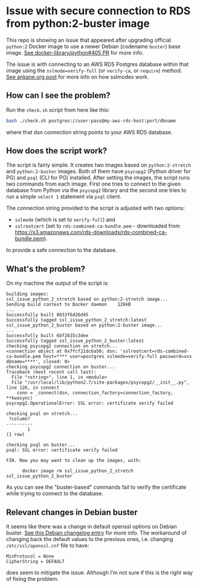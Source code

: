 # Issue with secure connection to RDS from python:2-buster image

This repo is showing an issue that appeared
after upgrading official `python:2` Docker image
to use a newer Debian (codename `buster`) base image.
[See docker-library/python#405 PR][DOCKER CHANGE] for more info.

The issue is with connecting to an AWS RDS Postgres database within that image
using the `sslmode=verify-full` (or `verify-ca`, or `require`) method.
[See ankane.org post][ANKANE]  for more info on how sslmodes work.


## How can I see the problem?

Run the `check.sh` script from here like this:
```bash
bash ./check.sh postgres://user:pass@my-aws-rds-host:port/dbname
```

where that dsn connection string points to your AWS RDS database.

## How does the script work?

The script is fairly simple.
It creates two images based on `python:2-stretch` and `python:2-buster` images.
Both of them have `psycopg2` (Python driver for PG) and `psql` (CLI for PG) installed.
After setting the images, the script runs two commands from each image.
First one tries to connect to the given database from Python via the `psycopg2` library
and the second one tries to run a simple `select 1` statement via `psql` client.

The connection string provided to the script is adjusted with two options:
* `sslmode` (which is set to `verify-full`) and
* `sslrootcert` (set to `rds-combined-ca-bundle.pem` -
downloaded from https://s3.amazonaws.com/rds-downloads/rds-combined-ca-bundle.pem).

to provide a safe connection to the database.

## What's the problem?

On my machine the output of the script is:
```
building images:
ssl_issue_python_2_stretch based on python:2-stretch image...
Sending build context to Docker daemon    126kB
...
Successfully built 8033f6d26d45
Successfully tagged ssl_issue_python_2_stretch:latest
ssl_issue_python_2_buster based on python:2-buster image...
...
Successfully built 6bf2635c3dee
Successfully tagged ssl_issue_python_2_buster:latest
checking psycopg2 connection on stretch...
<connection object at 0x7fcf21dc6a50; dsn: 'sslrootcert=rds-combined-ca-bundle.pem host=**** user=postgres sslmode=verify-full password=xxx dbname=****', closed: 0>
checking psycopg2 connection on buster...
Traceback (most recent call last):
  File "<string>", line 1, in <module>
  File "/usr/local/lib/python2.7/site-packages/psycopg2/__init__.py", line 126, in connect
    conn = _connect(dsn, connection_factory=connection_factory, **kwasync)
psycopg2.OperationalError: SSL error: certificate verify failed

checking psql on stretch...
 ?column?
----------
        1
(1 row)

checking psql on buster...
psql: SSL error: certificate verify failed

FIN. Now you may want to clean up the images, with:

      docker image rm ssl_issue_python_2_stretch ssl_issue_python_2_buster
```

As you can see the "buster-based" commands fail to verify the certificate
while trying to connect to the database.

## Relevant changes in Debian buster

It seems like there was a change in default openssl options on Debian buster.
[See this Debian changelog entry][DEBIAN CHANGELOG] for more info.
The workaround of changing back the default values to the previous ones,
i.e. changing `/etc/ssl/openssl.cnf` file to have:
```
MinProtocol = None
CipherString = DEFAULT
```
does seem to mitigate the issue.
Although I'm not sure if this is the right way of fixing the problem.

[ANKANE]: https://ankane.org/postgres-sslmode-explained
[DOCKER CHANGE]: https://github.com/docker-library/python/pull/405
[DEBIAN CHANGELOG]: https://www.debian.org/releases/stable/i386/release-notes/ch-information.en.html#openssl-defaults
